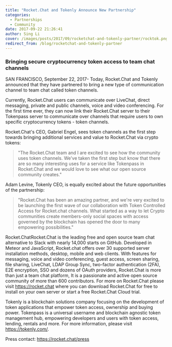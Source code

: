 ```yaml
---
title: "Rocket.Chat and Tokenly Announce New Partnership"
categories:
  - Partnerships
  - Community
date: 2017-09-22 21:26:41
author: Sing Li
cover: /images/posts/2017/09/rocketchat-and-tokenly-partner/rocktok.png
redirect_from: /blog/rocketchat-and-tokenly-partner
---
```


### Bringing secure cryptocurrency token access to team chat channels

SAN FRANCISCO, September 22, 2017- Today, Rocket.Chat and Tokenly announced that they have partnered to bring a new type of communication channel to team chat called token channels.

Currently, Rocket.Chat users can communicate over LiveChat, direct messaging, private and public channels, voice and video conferencing. For the first time ever, they can now link their Rocket.Chat server to their Tokenpass server to communicate over channels that require users to own specific cryptocurrency tokens - token channels.

Rocket.Chat's CEO, Gabriel Engel, sees token channels as the first step towards bringing additional services and value to Rocket.Chat via crypto tokens:

> "The Rocket.Chat team and I are excited to see how the community uses token channels. We've taken the first step but know that there are so many interesting uses for a service like Tokenpass in Rocket.Chat and we would love to see what our open source community creates."

Adam Levine, Tokenly CEO, is equally excited about the future opportunities of the partnership:

> "Rocket.Chat has been an amazing partner, and we're very excited to be launching the first wave of our collaboration with Token Controlled Access for Rocket.chat channels. What started as a way to let Crypto communities create members-only social spaces with access governed by the blockchain has opened the door to many empowering possibilities."

Rocket.ChatRocket.Chat is the leading free and open source team chat alternative to Slack with nearly 14,000 starts on GitHub. Developed in Meteor and JavaScript, Rocket.chat offers over 30 supported server installation methods, desktop, mobile and web clients. With features for messaging, voice and video conferencing, guest access, screen sharing, file sharing, LiveChat, LDAP Group Sync, two-factor authentication (2FA), E2E encryption, SSO and dozens of OAuth providers, Rocket.Chat is more than just a team chat platform, It is a passionate and active open source community of more than 600 contributors. For more on Rocket.Chat please visit <a href="https://rocket.chat" style="text-decoration-;">https://rocket.chat</a> where you can download Rocket.Chat for free to install on your own server or start a free Rocket.Chat Cloud trial.

Tokenly is a blockchain solutions company focusing on the development of token applications that empower token access, ownership and buying power. Tokenpass is a universal username and blockchain agnostic token management hub, empowering developers and users with token access, lending, rentals and more. For more information, please visit <a href="https://tokenly.com/" style="text-decoration-;">https://tokenly.com/</a>.

Press contact: <a href="https://rocket.chat/press">https://rocket.chat/press</a>
